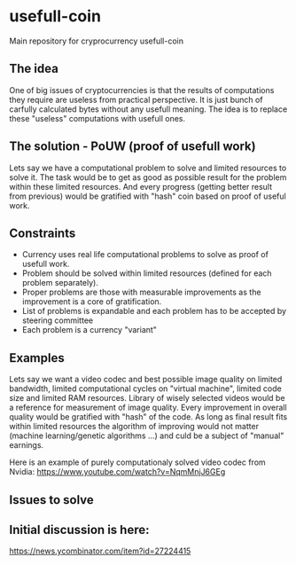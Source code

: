 # usefull-coin
Main repository for cryprocurrency usefull-coin

## The idea
One of big issues of cryptocurrencies is that the results of computations they require are useless from practical perspective. It is just bunch of carfully calculated bytes without any usefull meaning. The idea is to replace these "useless" computations with usefull ones.

## The solution - PoUW (proof of usefull work)
Lets say we have a computational problem to solve and limited resources to solve it. The task would be to get as good as possible result for the problem within these limited resources. And every progress (getting better result from previous) would be gratified with "hash" coin based on proof of useful work.

## Constraints
* Currency uses real life computational problems to solve as proof of usefull work. 
* Problem should be solved within limited resources (defined for each problem separately). 
* Proper problems are those with measurable improvements as the improvement is a core of gratification.
* List of problems is expandable and each problem has to be accepted by steering committee
* Each problem is a currency "variant"

## Examples

Lets say we want a video codec and best possible image quality on limited bandwidth, limited computational cycles on "virtual machine", limited code size and limited RAM resources. Library of wisely selected videos would be a reference for measurement of image quality. Every improvement in overall quality would be gratified with "hash" of the code. As long as final result fits within limited resources the algorithm of improving would not matter (machine learning/genetic algorithms ...) and culd be a subject of "manual" earnings.

Here is an example of purely computationaly solved video codec from Nvidia: https://www.youtube.com/watch?v=NqmMnjJ6GEg

## Issues to solve



## Initial discussion is here:
https://news.ycombinator.com/item?id=27224415
